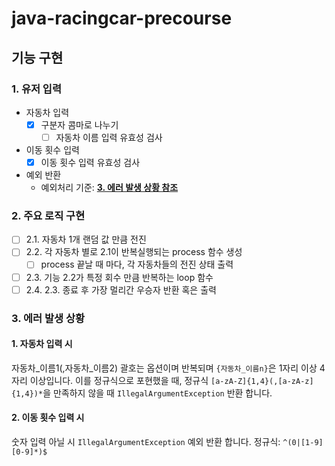 # java-racingcar-precourse

## 기능 구현
### 1. 유저 입력
- 자동차 입력
  - [X] 구분자 콤마로 나누기
    - [ ] 자동차 이름 입력 유효성 검사
- 이동 횟수 입력
  - [X] 이동 횟수 입력 유효성 검사
- 예외 반환
    - 예외처리 기준: [**3. 에러 발생 상황 참조**](#3-에러-발생-상황)

### 2. 주요 로직 구현
- [ ] 2.1. 자동차 1개 랜덤 값 만큼 전진
- [ ] 2.2. 각 자동차 별로 2.1이 반복실행되는 process 함수 생성
  - [ ] process 끝날 때 마다, 각 자동차들의 전진 상태 출력
- [ ] 2.3. 기능 2.2가 특정 회수 만큼 반복하는 loop 함수
- [ ] 2.4. 2.3. 종료 후 가장 멀리간 우승자 반환 혹은 출력

### 3. 에러 발생 상황
#### 1. 자동차 입력 시
자동차_이름1(,자동차_이름2)
괄호는 옵션이며 반복되며 `{자동차_이름n}`은 1자리 이상 4자리 이상입니다. 이를 정규식으로 포현했을 때,
정규식 `[a-zA-Z]{1,4}(,[a-zA-z]{1,4})*`을 만족하지 않을 때 `IllegalArgumentException` 반환 합니다.
#### 2. 이동 횟수 입력 시
숫자 입력 아닐 시 `IllegalArgumentException` 예외 반환 합니다.
정규식: `^(0|[1-9][0-9]*)$`
